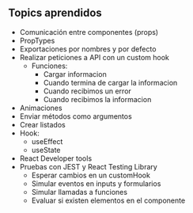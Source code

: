 ## Topics aprendidos

- Comunicación entre componentes (props)
- PropTypes
- Exportaciones por nombres y por defecto
- Realizar peticiones a API con un custom hook
  - Funciones:
    - Cargar informacion
    - Cuando termina de cargar la informacion
    - Cuando recibimos un error
    - Cuando recibimos la informacion
- Animaciones
- Enviar métodos como argumentos
- Crear listados
- Hook:
  - useEffect
  - useState
- React Developer tools
- Pruebas con JEST y React Testing Library
  - Esperar cambios en un customHook
  - Simular eventos en inputs y formularios
  - Simular llamadas a funciones
  - Evaluar si existen elementos en el componente
